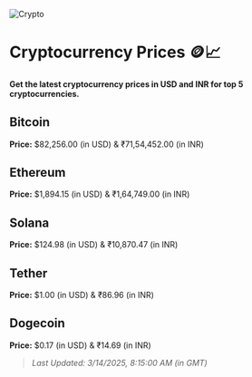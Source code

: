 
![Crypto](https://www.techguide.com.au/wp-content/uploads/2020/11/crypto3.jpeg)

# Cryptocurrency Prices 🪙📈

#### Get the latest cryptocurrency prices in USD and INR for top 5 cryptocurrencies.

## Bitcoin

**Price:** $82,256.00 (in USD) & ₹71,54,452.00 (in INR)

## Ethereum

**Price:** $1,894.15 (in USD) & ₹1,64,749.00 (in INR)

## Solana

**Price:** $124.98 (in USD) & ₹10,870.47 (in INR)

## Tether

**Price:** $1.00 (in USD) & ₹86.96 (in INR)

## Dogecoin

**Price:** $0.17 (in USD) & ₹14.69 (in INR)

> _Last Updated: 3/14/2025, 8:15:00 AM (in GMT)_
